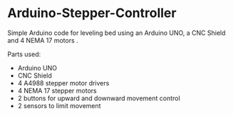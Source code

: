 # Arduino-Stepper-Controller
Simple Arduino code for leveling bed using an Arduino UNO, a CNC Shield and 4 NEMA 17 motors .

Parts used:

- Arduino UNO
- CNC Shield
- 4  A4988 stepper motor drivers
- 4  NEMA 17 stepper motors
- 2 buttons for upward and downward movement control
- 2 sensors to limit movement

